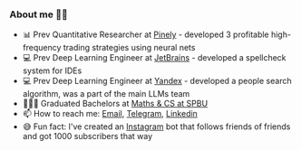 ### About me 👋🏻

- 📊 Prev Quantitative Researcher at [Pinely](https://pinely.com/) - developed 3 profitable high-frequency trading strategies using neural nets
- 💻 Prev Deep Learning Engineer at [JetBrains](https://jetbrains.com/) - developed a spellcheck system for IDEs
- 💻 Prev Deep Learning Engineer at [Yandex](https://yandex.com/) - developed a people search algorithm, was a part of the main LLMs team
- 👨🏼‍🎓 Graduated Bachelors at [Maths & CS at SPBU](https://math-cs.spbu.ru/en/)
- 📫 How to reach me: [Email](oleg@evolva.ai), [Telegram](https://telegram.me/melnikoff_oleg), [Linkedin](https://www.linkedin.com/in/melnikoff-oleg/)
- 😅 Fun fact: I've created an [Instagram](https://instagram.com/melnikoff_oleg) bot that follows friends of friends and got 1000 subscribers that way
